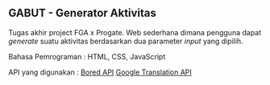 ## GABUT - Generator Aktivitas
Tugas akhir project FGA x Progate.
Web sederhana dimana pengguna dapat _generate_ suatu aktivitas berdasarkan dua parameter _input_ yang dipilih.

Bahasa Pemrograman : HTML, CSS, JavaScript

API yang digunakan :
[Bored API](https://www.boredapi.com/)
[Google Translation API](https://rapidapi.com/googlecloud/api/google-translate1/)
